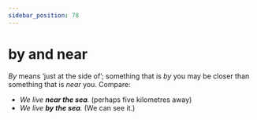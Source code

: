 ```yaml
---
sidebar_position: 78
---
```


# by and near

*By* means ‘just at the side of’; something that is *by* you may be closer than something that is *near* you. Compare:

- *We live **near the sea**.* (perhaps five kilometres away)
- *We live **by the sea**.* (We can see it.)
